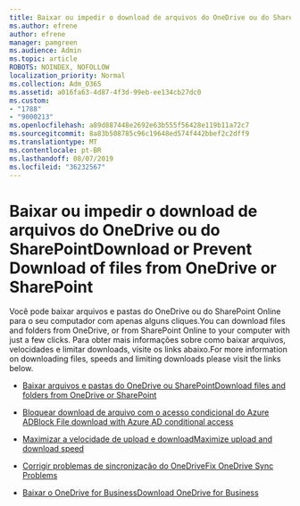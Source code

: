 ```yaml
---
title: Baixar ou impedir o download de arquivos do OneDrive ou do SharePoint
ms.author: efrene
author: efrene
manager: pamgreen
ms.audience: Admin
ms.topic: article
ROBOTS: NOINDEX, NOFOLLOW
localization_priority: Normal
ms.collection: Adm_O365
ms.assetid: a016fa63-4d87-4f3d-99eb-ee134cb27dc0
ms.custom:
- "1788"
- "9000213"
ms.openlocfilehash: a89d887448e2692e63b555f56428e119b11a72c7
ms.sourcegitcommit: 8a83b508785c96c19648ed574f442bbef2c2dff9
ms.translationtype: MT
ms.contentlocale: pt-BR
ms.lasthandoff: 08/07/2019
ms.locfileid: "36232567"
---
```

# <a name="download-or-prevent-download-of-files-from-onedrive-or-sharepoint"></a><span data-ttu-id="d6306-102">Baixar ou impedir o download de arquivos do OneDrive ou do SharePoint</span><span class="sxs-lookup"><span data-stu-id="d6306-102">Download or Prevent Download of files from OneDrive or SharePoint</span></span>

<span data-ttu-id="d6306-103">Você pode baixar arquivos e pastas do OneDrive ou do SharePoint Online para o seu computador com apenas alguns cliques.</span><span class="sxs-lookup"><span data-stu-id="d6306-103">You can download files and folders from OneDrive, or from SharePoint Online to your computer with just a few clicks.</span></span> <span data-ttu-id="d6306-104">Para obter mais informações sobre como baixar arquivos, velocidades e limitar downloads, visite os links abaixo.</span><span class="sxs-lookup"><span data-stu-id="d6306-104">For more information on downloading files, speeds and limiting downloads please visit the links below.</span></span>

- [<span data-ttu-id="d6306-105">Baixar arquivos e pastas do OneDrive ou SharePoint</span><span class="sxs-lookup"><span data-stu-id="d6306-105">Download files and folders from OneDrive or SharePoint</span></span>](https://support.office.com/article/Download-files-and-folders-from-OneDrive-or-SharePoint-5c7397b7-19c7-4893-84fe-d02e8fa5df05)
- [<span data-ttu-id="d6306-106">Bloquear download de arquivo com o acesso condicional do Azure AD</span><span class="sxs-lookup"><span data-stu-id="d6306-106">Block File download with Azure AD conditional access</span></span>](https://docs.microsoft.com/cloud-app-security/use-case-proxy-block-session-aad#create-a-block-download-policy-for-unmanaged-devices)


- [<span data-ttu-id="d6306-107">Maximizar a velocidade de upload e download</span><span class="sxs-lookup"><span data-stu-id="d6306-107">Maximize upload and download speed</span></span>](https://support.office.com/article/Maximize-upload-and-download-speed-8eeadfb8-501f-406d-997b-98ab6ff67f43)

- [<span data-ttu-id="d6306-108">Corrigir problemas de sincronização do OneDrive</span><span class="sxs-lookup"><span data-stu-id="d6306-108">Fix OneDrive Sync Problems</span></span>](https://support.office.com/article/Fix-OneDrive-sync-problems-83ab0d8a-8400-45b0-8dcf-dc8aa8a6bcf8)

- [<span data-ttu-id="d6306-109">Baixar o OneDrive for Business</span><span class="sxs-lookup"><span data-stu-id="d6306-109">Download OneDrive for Business</span></span>](https://onedrive.live.com/about/download/)

